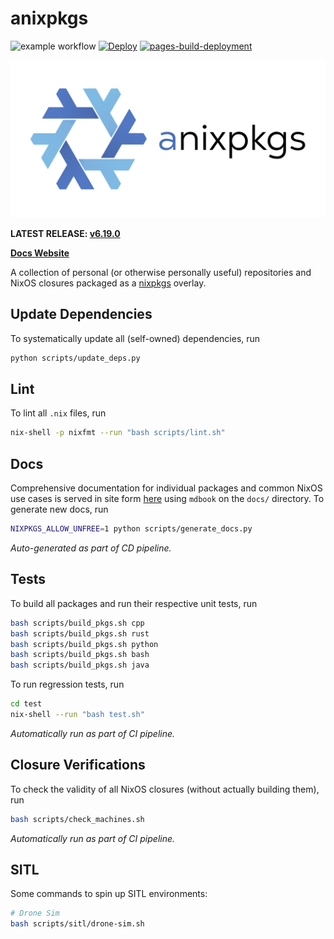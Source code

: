 # anixpkgs

![example workflow](https://github.com/goromal/anixpkgs/actions/workflows/test.yml/badge.svg) [![Deploy](https://github.com/goromal/anixpkgs/actions/workflows/deploy.yml/badge.svg?event=push)](https://github.com/goromal/anixpkgs/actions/workflows/deploy.yml) [![pages-build-deployment](https://github.com/goromal/anixpkgs/actions/workflows/pages/pages-build-deployment/badge.svg)](https://github.com/goromal/anixpkgs/actions/workflows/pages/pages-build-deployment)

![](https://raw.githubusercontent.com/goromal/anixdata/master/data/img/anixpkgs.png "anixpkgs")

**LATEST RELEASE: [v6.19.0](https://github.com/goromal/anixpkgs/tree/v6.19.0)**

**[Docs Website](https://goromal.github.io/anixpkgs/)**

A collection of personal (or otherwise personally useful) repositories and NixOS closures packaged as a [nixpkgs](https://github.com/NixOS/nixpkgs) overlay.

## Update Dependencies

To systematically update all (self-owned) dependencies, run

```bash
python scripts/update_deps.py
```

## Lint

To lint all `.nix` files, run

```bash
nix-shell -p nixfmt --run "bash scripts/lint.sh"
```

## Docs

Comprehensive documentation for individual packages and common NixOS use cases is served in site form [here](https://goromal.github.io/anixpkgs/) using `mdbook` on the `docs/` directory. To generate new docs, run

```bash
NIXPKGS_ALLOW_UNFREE=1 python scripts/generate_docs.py
```

*Auto-generated as part of CD pipeline.*

## Tests

To build all packages and run their respective unit tests, run

```bash
bash scripts/build_pkgs.sh cpp
bash scripts/build_pkgs.sh rust
bash scripts/build_pkgs.sh python
bash scripts/build_pkgs.sh bash
bash scripts/build_pkgs.sh java
```

To run regression tests, run

```bash
cd test
nix-shell --run "bash test.sh"
```

*Automatically run as part of CI pipeline.*

## Closure Verifications

To check the validity of all NixOS closures (without actually building them), run

```bash
bash scripts/check_machines.sh
```

*Automatically run as part of CI pipeline.*

## SITL

Some commands to spin up SITL environments:

```bash
# Drone Sim
bash scripts/sitl/drone-sim.sh
```
